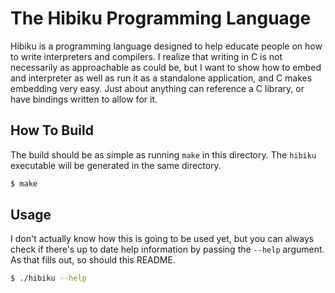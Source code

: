 # The Hibiku Programming Language

Hibiku is a programming language designed to help educate people on how to write interpreters and compilers.
I realize that writing in C is not necessarily as approachable as could be, but I want to show how to
embed and interpreter as well as run it as a standalone application, and C makes embedding very easy.
Just about anything can reference a C library, or have bindings written to allow for it.

## How To Build

The build should be as simple as running `make` in this directory. The `hibiku` executable will be generated
in the same directory.

```bash
$ make
```

## Usage

I don't actually know how this is going to be used yet, but you can always check if there's up to date help information
by passing the `--help` argument. As that fills out, so should this README.

```bash
$ ./hibiku --help
```
